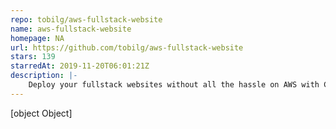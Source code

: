 ```yaml
---
repo: tobilg/aws-fullstack-website
name: aws-fullstack-website
homepage: NA
url: https://github.com/tobilg/aws-fullstack-website
stars: 139
starredAt: 2019-11-20T06:01:21Z
description: |-
    Deploy your fullstack websites without all the hassle on AWS with CloudFront, S3, ACM, Route53, API Gateway and Lambda via Serverless.
---
```


[object Object]
